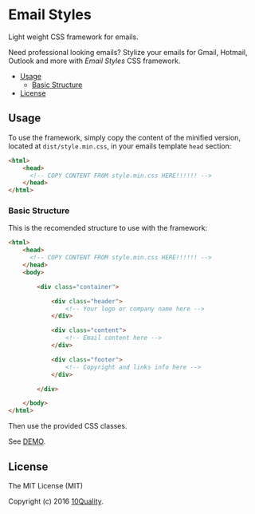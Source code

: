 # Email Styles

Light weight CSS framework for emails.

Need professional looking emails? Stylize your emails for Gmail, Hotmail, Outlook and more with *Email Styles* CSS framework.

-  [Usage](#usage)
    -  [Basic Structure](#basic-structure)
-  [License](#license)

## Usage

To use the framework, simply copy the content of the minified version, located at `dist/style.min.css`, in your emails template `head` section:

```html
<html>
    <head>
      <!-- COPY CONTENT FROM style.min.css HERE!!!!!! -->  
    </head>
</html>
```

### Basic Structure

This is the recomended structure to use with the framework:
```html
<html>
    <head>
      <!-- COPY CONTENT FROM style.min.css HERE!!!!!! -->  
    </head>
    <body>

        <div class="container">

            <div class="header">
                <!-- Your logo or company name here -->  
            </div>

            <div class="content">
                <!-- Email content here -->  
            </div>

            <div class="footer">
                <!-- Copyright and links info here -->  
            </div>

        </div>

    </body>
</html>
```

Then use the provided CSS classes.

See [DEMO](http://codepen.io/amostajo/pen/RRkygo).

## License

The MIT License (MIT)

Copyright (c) 2016 [10Quality](http://www.10quality.com/).